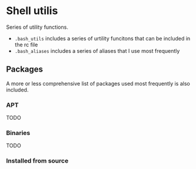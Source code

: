 # Shell utilis

Series of utility functions.

* `.bash_utils` includes a series of urtility funcitons that can be included in the rc file
* `.bash_aliases` includes a series of aliases that I use most frequently 

## Packages

A more or less comprehensive list of packages used most frequently is also included.

### APT
TODO

### Binaries
TODO

### Installed from source
